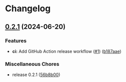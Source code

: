 # Changelog

## [0.2.1](https://github.com/JuanVqz/simple_form-themes/compare/v0.2.1...v0.2.1) (2024-06-20)


### Features

* **ci:** Add GitHub Action release workflow ([#1](https://github.com/JuanVqz/simple_form-themes/issues/1)) ([b187aae](https://github.com/JuanVqz/simple_form-themes/commit/b187aae9ffcd15afdc98b4a4a1ba366e351c8bea))


### Miscellaneous Chores

* release 0.2.1 ([56b8b00](https://github.com/JuanVqz/simple_form-themes/commit/56b8b00a894b509d6e067620639dcec7ddac88a5))
